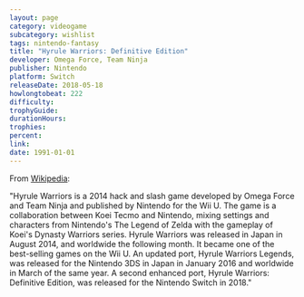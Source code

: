 ```yaml
---
layout: page
category: videogame
subcategory: wishlist
tags: nintendo-fantasy
title: "Hyrule Warriors: Definitive Edition"
developer: Omega Force, Team Ninja
publisher: Nintendo
platform: Switch
releaseDate: 2018-05-18
howlongtobeat: 222
difficulty:
trophyGuide:
durationHours:
trophies:
percent:
link:
date: 1991-01-01
---
```


From [Wikipedia](https://en.wikipedia.org/wiki/Hyrule_Warriors):

"Hyrule Warriors is a 2014 hack and slash game developed by Omega Force and Team Ninja and published by Nintendo for the Wii U. The game is a collaboration between Koei Tecmo and Nintendo, mixing settings and characters from Nintendo's The Legend of Zelda with the gameplay of Koei's Dynasty Warriors series. Hyrule Warriors was released in Japan in August 2014, and worldwide the following month. It became one of the best-selling games on the Wii U. An updated port, Hyrule Warriors Legends, was released for the Nintendo 3DS in Japan in January 2016 and worldwide in March of the same year. A second enhanced port, Hyrule Warriors: Definitive Edition, was released for the Nintendo Switch in 2018."
